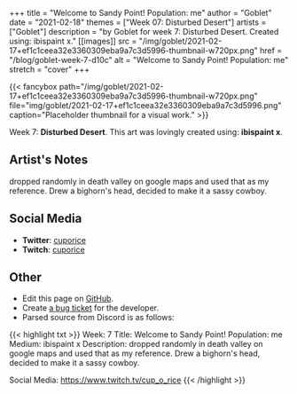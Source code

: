 +++
title =       "Welcome to Sandy Point! Population: me"
author =      "Goblet"
date =        "2021-02-18"
themes =      ["Week 07: Disturbed Desert"]
artists =     ["Goblet"]
description = "by Goblet for week 7: Disturbed Desert. Created using: ibispaint x."
[[images]]
              src = "/img/goblet/2021-02-17+ef1c1ceea32e3360309eba9a7c3d5996-thumbnail-w720px.png"
              href = "/blog/goblet-week-7-d10c"
              alt = "Welcome to Sandy Point! Population: me"
              stretch = "cover"
+++


{{< fancybox path="/img/goblet/2021-02-17+ef1c1ceea32e3360309eba9a7c3d5996-thumbnail-w720px.png" file="img/goblet/2021-02-17+ef1c1ceea32e3360309eba9a7c3d5996.png" caption="Placeholder thumbnail for a visual work." >}}


Week 7: **Disturbed Desert**. This art was lovingly created using: **ibispaint x**.

## Artist's Notes

dropped randomly in death valley on google maps and used that as my reference. Drew a bighorn's head, decided to make it a sassy cowboy.

## Social Media

- **Twitter**: <a href='https://twitter.com/cuporice' target='_blank'>cuporice</a>
- **Twitch**: <a href='https://twitch.tv/cuporice' target='_blank'>cuporice</a>

## Other

- Edit this page on [GitHub](https://github.com/teaminkling/web-refresh/edit/main/content/blog/goblet-week-7-d10c.md).
- Create [a bug ticket](https://github.com/teaminkling/web-refresh/issues/new?assignees=&labels=bug&template=problem-report.md&title=) for the developer.
- Parsed source from Discord is as follows:

{{< highlight txt >}}
Week: 7
Title:  Welcome to Sandy Point! Population: me
Medium: ibispaint x 
Description: dropped randomly in death valley on google maps and used that as my reference. Drew a bighorn's head, decided to make it a sassy cowboy. 

Social Media: https://www.twitch.tv/cup_o_rice
{{< /highlight >}}